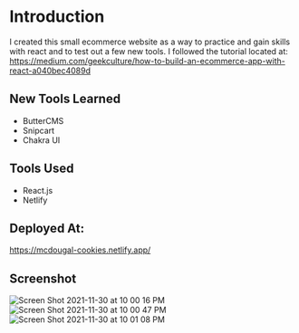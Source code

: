 # Introduction

I created this small ecommerce website as a way to practice and gain skills with react and to test out a few new tools. I followed the tutorial located at: https://medium.com/geekculture/how-to-build-an-ecommerce-app-with-react-a040bec4089d

## New Tools Learned
- ButterCMS
- Snipcart
- Chakra UI

## Tools Used
- React.js
- Netlify

## Deployed At:
https://mcdougal-cookies.netlify.app/

## Screenshot
![Screen Shot 2021-11-30 at 10 00 16 PM](https://user-images.githubusercontent.com/77703087/144174764-4ef774e0-836f-4abb-9963-2d124acafa58.png)
![Screen Shot 2021-11-30 at 10 00 47 PM](https://user-images.githubusercontent.com/77703087/144174808-11eae7d9-83f9-4d2c-b995-3c0729734d0e.png)
![Screen Shot 2021-11-30 at 10 01 08 PM](https://user-images.githubusercontent.com/77703087/144174841-12d8c5fa-7b50-4290-9408-c9f015a58cb6.png)
